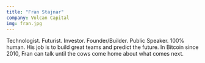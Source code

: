 ```yaml
---
title: "Fran Stajnar"
company: Volcan Capital
img: fran.jpg
---
```


Technologist. Futurist. Investor. Founder/Builder. Public Speaker. 100% human. His job is to build great teams and predict the future. In Bitcoin since 2010, Fran can talk until the cows come home about what comes next.

